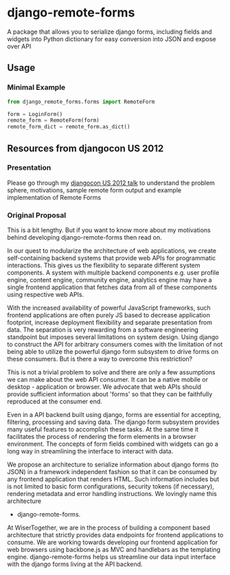 # django-remote-forms

A package that allows you to serialize django forms, including fields and widgets into Python
dictionary for easy conversion into JSON and expose over API

## Usage

### Minimal Example

```py
from django_remote_forms.forms import RemoteForm

form = LoginForm()
remote_form = RemoteForm(form)
remote_form_dict = remote_form.as_dict()
```

## Resources from djangocon US 2012

### Presentation

Please go through my [djangocon US 2012 talk](http://www.slideshare.net/tarequeh/django-forms-in-a-web-api-world)
to understand the problem sphere, motivations, sample remote form output and example implementation
of Remote Forms

### Original Proposal

This is a bit lengthy. But if you want to know more about my motivations behind developing django-remote-forms
then read on.

In our quest to modularize the architecture of web applications, we create self-containing backend
systems that provide web APIs for programmatic interactions. This gives us the flexibility to
separate different system components. A system with multiple backend components e.g. user profile
engine, content engine, community engine, analytics engine may have a single frontend application
that fetches data from all of these components using respective web APIs.

With the increased availability of powerful JavaScript frameworks, such frontend applications are
often purely JS based to decrease application footprint, increase deployment flexibility and
separate presentation from data. The separation is very rewarding from a software engineering
standpoint but imposes several limitations on system design. Using django to construct the API for
arbitrary consumers comes with the limitation of not being able to utilize the powerful django form
subsystem to drive forms on these consumers. But is there a way to overcome this restriction?

This is not a trivial problem to solve and there are only a few assumptions we can make about the
web API consumer. It can be a native mobile or desktop - application or browser. We advocate that
web APIs should provide sufficient information about 'forms' so that they can be faithfully
reproduced at the consumer end.

Even in a API backend built using django, forms are essential for accepting, filtering, processing
and saving data. The django form subsystem provides many useful features to accomplish these tasks.
At the same time it facilitates the process of rendering the form elements in a browser environment.
The concepts of form fields combined with widgets can go a long way in streamlining the interface
to interact with data.

We propose an architecture to serialize information about django forms (to JSON) in a framework
independent fashion so that it can be consumed by any frontend application that renders HTML. Such
information includes but is not limited to basic form configurations, security tokens (if
necessary), rendering metadata and error handling instructions. We lovingly name this architecture
- django-remote-forms.

At WiserTogether, we are in the process of building a component based architecture that strictly
provides data endpoints for frontend applications to consume. We are working towards developing
our frontend application for web browsers using backbone.js as MVC and handlebars as the templating
engine. django-remote-forms helps us streamline our data input interface with the django forms
living at the API backend.
